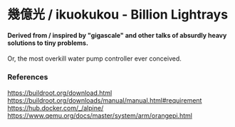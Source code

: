 # 幾億光 / ikuokukou - Billion Lightrays
#### Derived from / inspired by "gigascale" and other talks of absurdly heavy solutions to tiny problems.
Or, the most overkill water pump controller ever conceived.

### References
https://buildroot.org/download.html
https://buildroot.org/downloads/manual/manual.html#requirement
https://hub.docker.com/_/alpine/
https://www.qemu.org/docs/master/system/arm/orangepi.html
